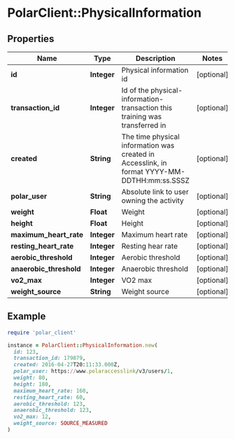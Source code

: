 # PolarClient::PhysicalInformation

## Properties

| Name | Type | Description | Notes |
| ---- | ---- | ----------- | ----- |
| **id** | **Integer** | Physical information id | [optional] |
| **transaction_id** | **Integer** | Id of the physical-information-transaction this training was transferred in | [optional] |
| **created** | **String** | The time physical information was created in Accesslink, in format YYYY-MM-DDTHH:mm:ss.SSSZ | [optional] |
| **polar_user** | **String** | Absolute link to user owning the activity | [optional] |
| **weight** | **Float** | Weight | [optional] |
| **height** | **Float** | Height | [optional] |
| **maximum_heart_rate** | **Integer** | Maximum heart rate | [optional] |
| **resting_heart_rate** | **Integer** | Resting hear rate | [optional] |
| **aerobic_threshold** | **Integer** | Aerobic threshold | [optional] |
| **anaerobic_threshold** | **Integer** | Anaerobic threshold | [optional] |
| **vo2_max** | **Integer** | VO2 max | [optional] |
| **weight_source** | **String** | Weight source | [optional] |

## Example

```ruby
require 'polar_client'

instance = PolarClient::PhysicalInformation.new(
  id: 123,
  transaction_id: 179879,
  created: 2016-04-27T20:11:33.000Z,
  polar_user: https://www.polaraccesslink/v3/users/1,
  weight: 80,
  height: 180,
  maximum_heart_rate: 160,
  resting_heart_rate: 60,
  aerobic_threshold: 123,
  anaerobic_threshold: 123,
  vo2_max: 12,
  weight_source: SOURCE_MEASURED
)
```

